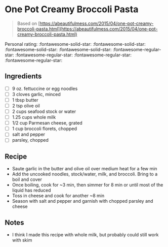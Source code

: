<!-- Needs Manual Review -->

<!-- Do not modify sections with "AUTO-*". They are updated by make.py -->

# One Pot Creamy Broccoli Pasta

> Based on [https://abeautifulmess.com/2015/04/one-pot-creamy-broccoli-pasta.html](https://abeautifulmess.com/2015/04/one-pot-creamy-broccoli-pasta.html)

<!-- rating=1; (User can specify rating on scale of 1-5) -->
<!-- AUTO-UserRating -->
Personal rating: :fontawesome-solid-star: :fontawesome-solid-star: :fontawesome-solid-star: :fontawesome-solid-star: :fontawesome-regular-star: :fontawesome-regular-star: :fontawesome-regular-star: :fontawesome-regular-star:
<!-- /AUTO-UserRating -->

<!-- name_image=None; (User can specify image name) -->
<!-- AUTO-Image -->
<!-- TODO: Capture image -->
<!-- /AUTO-Image -->

## Ingredients

* [ ] 9 oz. fettuccine or egg noodles
* [ ] 3 cloves garlic, minced
* [ ] 1 tbsp butter
* [ ] 2 tsp olive oil
* [ ] 2 cups seafood stock or water
* [ ] 1.25 cups whole milk
* [ ] 1/2 cup Parmesan cheese, grated
* [ ] 1 cup broccoli florets, chopped
* [ ] salt and pepper
* [ ] parsley, chopped

## Recipe

* Saute garlic in the butter and olive oil over medium heat for a few min
* Add the uncooked noodles, stock/water, milk, and broccoli. Bring to a boil and cover
* Once boiling, cook for ~3 min, then simmer for 8 min or until most of the liquid has reduced
* Toss in cheese and cook for another ~8 min
* Season with salt and pepper and garnish with chopped parsley and cheese

## Notes

* I think I made this recipe with whole milk, but probably could still work with skim
